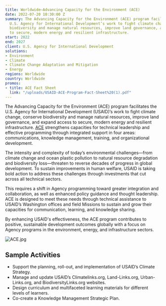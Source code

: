 ```yaml
---
title: Worldwide—Advancing Capacity for the Environment (ACE)
date: 2022-07-20 10:30:00 Z
summary: The Advancing Capacity for the Environment (ACE) program facilitates the
  U.S. Agency for International Development’s work to fight climate change, conserve
  biodiversity and manage natural resources, improve land governance, and expand access
  to secure, modern energy and resilient infrastructure.
start: 2022
end: 2027
client: U.S. Agency for International Development
solutions:
- Environment
- Climate
- Climate Change Adaptation and Mitigation
- Energy
regions: Worldwide
country: Worldwide
promos:
- title: ACE Fact Sheet
  link: "/uploads/USAID-ACE-Program-Fact-Sheet%20(1).pdf"
---
```


The Advancing Capacity for the Environment (ACE) program facilitates the U.S. Agency for International Development (USAID)’s work to fight climate change, conserve biodiversity and manage natural resources, improve land governance, and expand access to secure, modern energy and resilient infrastructure. [ACE](https://www.climatelinks.org/resources/advancing-capacity-environment-ace-program-fact-sheet) strengthens capacities for technical leadership and effective programming through integrated support in four areas: communications, knowledge management, training, and organizational development.

The intensity and complexity of today’s environmental challenges—from climate change and ocean plastic pollution to natural resource degradation and biodiversity loss—threaten to reverse decades of progress in global development. To sustain improvements in human welfare, USAID is taking bold action to address these challenges through investments that cut across all technical sectors.

This requires a shift in Agency programming toward greater integration and collaboration, as well as enhanced policy guidance and thought leadership. ACE is designed to meet these needs through technical assistance to USAID’s Washington offices and field Missions to sustain and grow their capacities for communication, learning, and knowledge sharing.

By enhancing USAID's effectiveness, the ACE program contributes to positive, sustainable development outcomes globally with a focus on Agency programs in the environment, energy, and infrastructure sectors.

![ACE.jpg](/uploads/ACE.jpg)

## Sample Activities

* Support the planning, roll-out, and implementation of USAID’s Climate Strategy.
* Manage and update USAID’s Climatelinks.org, Land-Links.org, Urban-Links.org, and BiodiversityLinks.org websites.
* Design curriculum and multifaceted learning materials for different levels of learners.
* Co-create a Knowledge Management Strategic Plan.